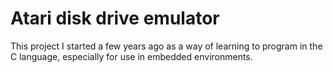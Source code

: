# Atari disk drive emulator

This project I started a few years ago as a way of learning to program in the C language, especially for use in embedded environments.
